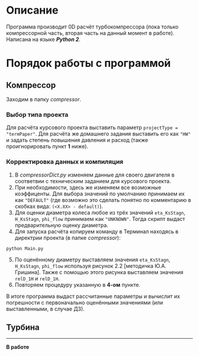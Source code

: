 # Описание
Программа производит 0D расчёт турбокомпрессора (пока только компрессорной часть, вторая часть на данный момент в работе). Написана на языке **_Python 2_**.

# Порядок работы с программой
## Компрессор
Заходим в папку _compressor_.
### Выбор типа проекта
Для расчёта курсового проекта выставить параметр `projectType = "termPaper"`. Для расчёта же домашнего задания выставить его как `"HW"` и задать степень повышения давления и расход (также проигнорировать пункт **1** ниже).

### Корректировка данных и компиляция 
1) В _compressorDict.py_ изменяем данные для своего двигателя в соответвии с техническим заданием для курсового проекта. 
2) При необходимости, здесь же изменяем все возможные коэффиценты. Для выбора значений по умолчанию принимаем их как `"DEFAULT"` (где возможно это сделать понятно по комментарию в скобках вида: `(<X.XX> - default)`).
3) Для оценки диаметра колеса любое из трёх значений `eta_KsStagn`, `H_KsStagn`, `phi_flow` принимаем как `"UNKNOWN"`. Тогда скрипт выдаст предварительную оценку диаметра.
4) Для запуска расчёта копируем команду в Терминал находясь в директрии проекта (в папке _compressor_): 
```
python Main.py
```
5) По оценённому диаметру выставляем значения `eta_KsStagn`, `H_KsStagn`, `phi_flow` используя рисунок 2.2 [методичка Ю.А. Гришина]. Также с помощью этого рисунка выставляем значения `relD_1H` и `relD_1H`.
6) Повторяем процедуру указанную в **4-ом** пункте.

В итоге программа выдаст рассчитанные параметры и вычислит их погрешности с первоначально оценёнными значениями (или выставленными, в случае ДЗ).



## Турбина
-----------------
**В работе**

